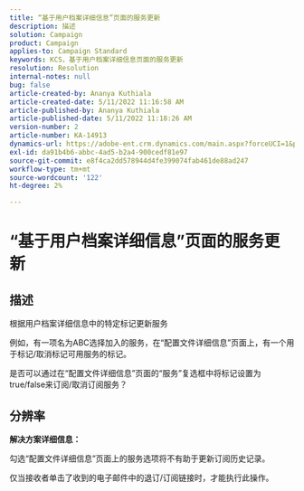 ```yaml
---
title: “基于用户档案详细信息”页面的服务更新
description: 描述
solution: Campaign
product: Campaign
applies-to: Campaign Standard
keywords: KCS，基于用户档案详细信息页面的服务更新
resolution: Resolution
internal-notes: null
bug: false
article-created-by: Ananya Kuthiala
article-created-date: 5/11/2022 11:16:58 AM
article-published-by: Ananya Kuthiala
article-published-date: 5/11/2022 11:18:26 AM
version-number: 2
article-number: KA-14913
dynamics-url: https://adobe-ent.crm.dynamics.com/main.aspx?forceUCI=1&pagetype=entityrecord&etn=knowledgearticle&id=9bbe52db-1bd1-ec11-a7b5-0022480a8e40
exl-id: da91b4b6-abbc-4ad5-b2a4-900cedf81e97
source-git-commit: e8f4ca2dd578944d4fe399074fab461de88ad247
workflow-type: tm+mt
source-wordcount: '122'
ht-degree: 2%

---
```


# “基于用户档案详细信息”页面的服务更新

## 描述


根据用户档案详细信息中的特定标记更新服务



例如，有一项名为ABC选择加入的服务，在“配置文件详细信息”页面上，有一个用于标记/取消标记可用服务的标记。

是否可以通过在“配置文件详细信息”页面的“服务”复选框中将标记设置为true/false来订阅/取消订阅服务？
















## 分辨率


<b>解决方案详细信息：</b>



勾选“配置文件详细信息”页面上的服务选项将不有助于更新订阅历史记录。

仅当接收者单击了收到的电子邮件中的退订/订阅链接时，才能执行此操作。
